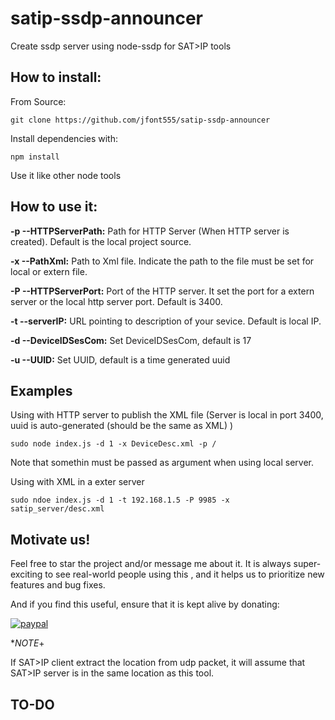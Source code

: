 # satip-ssdp-announcer
Create ssdp server using node-ssdp for SAT>IP tools

## How to install: ##

From Source:

    git clone https://github.com/jfont555/satip-ssdp-announcer

Install dependencies with:

    npm install

Use it like other node tools

## How to use it: ##

**-p --HTTPServerPath:** Path for HTTP Server (When HTTP server is created). Default is the local project source.

**-x --PathXml:** Path to Xml file. Indicate the path to the file must be set for local or extern file.

**-P --HTTPServerPort:** Port of the HTTP server. It set the port for a extern server or the local http server port. Default is 3400.

**-t --serverIP:** URL pointing to description of your sevice. Default is local IP.

**-d --DeviceIDSesCom:** Set DeviceIDSesCom, default is 17

**-u --UUID:** Set UUID, default is a time generated uuid

## Examples ##

Using with HTTP server to publish the XML file (Server is local in port 3400, uuid is auto-generated (should be the same as XML) )

    sudo node index.js -d 1 -x DeviceDesc.xml -p /

Note that somethin must be passed as argument when using local server.

Using with XML in a exter server

    sudo ndoe index.js -d 1 -t 192.168.1.5 -P 9985 -x satip_server/desc.xml

## Motivate us!
Feel free to star the project and/or message me about it. It is always super-exciting to see real-world people using this , and it helps us to prioritize new features and bug fixes.

And if you find this useful, ensure that it is kept alive by donating:

[![paypal](https://www.paypalobjects.com/en_US/i/btn/btn_donateCC_LG.gif)](https://www.paypal.com/cgi-bin/webscr?cmd=_s-xclick&hosted_button_id=FVAPQNL7S9GRS)

**NOTE*+

If SAT>IP client extract the location from udp packet, it will assume that SAT>IP server is in the same location as this tool.


## TO-DO ##
